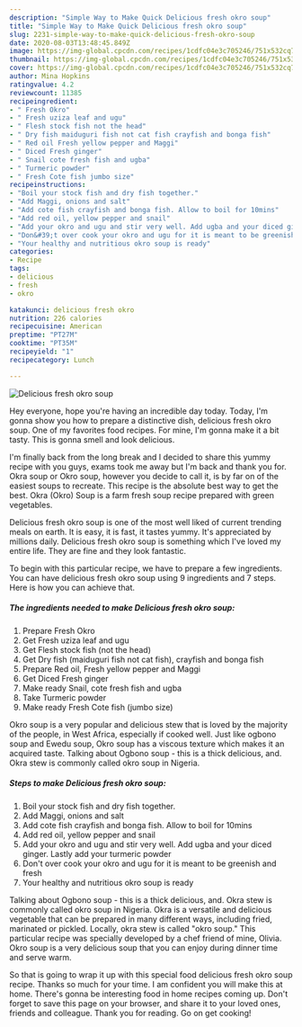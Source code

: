 ```yaml
---
description: "Simple Way to Make Quick Delicious fresh okro soup"
title: "Simple Way to Make Quick Delicious fresh okro soup"
slug: 2231-simple-way-to-make-quick-delicious-fresh-okro-soup
date: 2020-08-03T13:48:45.849Z
image: https://img-global.cpcdn.com/recipes/1cdfc04e3c705246/751x532cq70/delicious-fresh-okro-soup-recipe-main-photo.jpg
thumbnail: https://img-global.cpcdn.com/recipes/1cdfc04e3c705246/751x532cq70/delicious-fresh-okro-soup-recipe-main-photo.jpg
cover: https://img-global.cpcdn.com/recipes/1cdfc04e3c705246/751x532cq70/delicious-fresh-okro-soup-recipe-main-photo.jpg
author: Mina Hopkins
ratingvalue: 4.2
reviewcount: 11385
recipeingredient:
- " Fresh Okro"
- " Fresh uziza leaf and ugu"
- " Flesh stock fish not the head"
- " Dry fish maiduguri fish not cat fish crayfish and bonga fish"
- " Red oil Fresh yellow pepper and Maggi"
- " Diced Fresh ginger"
- " Snail cote fresh fish and ugba"
- " Turmeric powder"
- " Fresh Cote fish jumbo size"
recipeinstructions:
- "Boil your stock fish and dry fish together."
- "Add Maggi, onions and salt"
- "Add cote fish crayfish and bonga fish. Allow to boil for 10mins"
- "Add red oil, yellow pepper and snail"
- "Add your okro and ugu and stir very well. Add ugba and your diced ginger. Lastly add your turmeric powder"
- "Don&#39;t over cook your okro and ugu for it is meant to be greenish and fresh"
- "Your healthy and nutritious okro soup is ready"
categories:
- Recipe
tags:
- delicious
- fresh
- okro

katakunci: delicious fresh okro 
nutrition: 226 calories
recipecuisine: American
preptime: "PT27M"
cooktime: "PT35M"
recipeyield: "1"
recipecategory: Lunch

---
```



![Delicious fresh okro soup](https://img-global.cpcdn.com/recipes/1cdfc04e3c705246/751x532cq70/delicious-fresh-okro-soup-recipe-main-photo.jpg)

Hey everyone, hope you're having an incredible day today. Today, I'm gonna show you how to prepare a distinctive dish, delicious fresh okro soup. One of my favorites food recipes. For mine, I'm gonna make it a bit tasty. This is gonna smell and look delicious.

I&#39;m finally back from the long break and I decided to share this yummy recipe with you guys, exams took me away but I&#39;m back and thank you for. Okra soup or Okro soup, however you decide to call it, is by far on of the easiest soups to recreate. This recipe is the absolute best way to get the best. Okra (Okro) Soup is a farm fresh soup recipe prepared with green vegetables.

Delicious fresh okro soup is one of the most well liked of current trending meals on earth. It is easy, it is fast, it tastes yummy. It's appreciated by millions daily. Delicious fresh okro soup is something which I've loved my entire life. They are fine and they look fantastic.


To begin with this particular recipe, we have to prepare a few ingredients. You can have delicious fresh okro soup using 9 ingredients and 7 steps. Here is how you can achieve that.

<!--inarticleads1-->

##### The ingredients needed to make Delicious fresh okro soup:

1. Prepare  Fresh Okro
1. Get  Fresh uziza leaf and ugu
1. Get  Flesh stock fish (not the head)
1. Get  Dry fish (maiduguri fish not cat fish), crayfish and bonga fish
1. Prepare  Red oil, Fresh yellow pepper and Maggi
1. Get  Diced Fresh ginger
1. Make ready  Snail, cote fresh fish and ugba
1. Take  Turmeric powder
1. Make ready  Fresh Cote fish (jumbo size)


Okro soup is a very popular and delicious stew that is loved by the majority of the people, in West Africa, especially if cooked well. Just like ogbono soup and Ewedu soup, Okro soup has a viscous texture which makes it an acquired taste. Talking about Ogbono soup - this is a thick delicious, and. Okra stew is commonly called okro soup in Nigeria. 

<!--inarticleads2-->

##### Steps to make Delicious fresh okro soup:

1. Boil your stock fish and dry fish together.
1. Add Maggi, onions and salt
1. Add cote fish crayfish and bonga fish. Allow to boil for 10mins
1. Add red oil, yellow pepper and snail
1. Add your okro and ugu and stir very well. Add ugba and your diced ginger. Lastly add your turmeric powder
1. Don&#39;t over cook your okro and ugu for it is meant to be greenish and fresh
1. Your healthy and nutritious okro soup is ready


Talking about Ogbono soup - this is a thick delicious, and. Okra stew is commonly called okro soup in Nigeria. Okra is a versatile and delicious vegetable that can be prepared in many different ways, including fried, marinated or pickled. Locally, okra stew is called &#34;okro soup.&#34; This particular recipe was specially developed by a chef friend of mine, Olivia. Okro soup is a very delicious soup that you can enjoy during dinner time and serve warm. 

So that is going to wrap it up with this special food delicious fresh okro soup recipe. Thanks so much for your time. I am confident you will make this at home. There's gonna be interesting food in home recipes coming up. Don't forget to save this page on your browser, and share it to your loved ones, friends and colleague. Thank you for reading. Go on get cooking!
